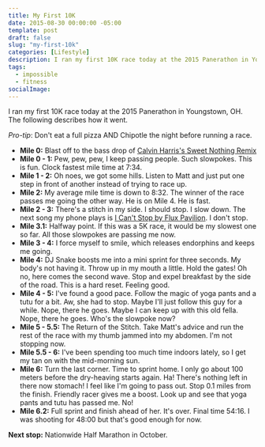 ```yaml
---
title: My First 10K
date: 2015-08-30 00:00:00 -05:00
template: post
draft: false
slug: "my-first-10k"
categories: [Lifestyle] 
description: I ran my first 10K race today at the 2015 Panerathon in Youngstown, OH. The following describes how it went.
tags: 
  - impossible
  - fitness
socialImage: 
---
```


I ran my first 10K race today at the 2015 Panerathon in Youngstown, OH. The following describes how it went.

*Pro-tip*: Don't eat a full pizza AND Chipotle the night before running a race. 

* **Mile 0:** Blast off to the bass drop of [Calvin Harris's Sweet Nothing Remix](https://youtu.be/17ozSeGw-fY?t=108)
* **Mile 0 - 1:** Pew, pew, pew, I keep passing people. Such slowpokes. This is fun. Clock fastest mile time at 7:34.
* **Mile 1 - 2:** Oh noes, we got some hills. Listen to Matt and just put one step in front of another instead of trying to race up.
* **Mile 2:** My average mile time is down to 8:32. The winner of the race passes me going the other way. He is on Mile 4. He is fast.
* **Mile 2 - 3:** There's a stitch in my side. I should stop. I slow down. The next song my phone plays is [I Can't Stop by Flux Pavilion](https://www.youtube.com/watch?v=hzExWz7KP5M). I don't stop. 
* **Mile 3.1:** Halfway point. If this was a 5K race, it would be my slowest one so far. All those slowpokes are passing me now.
* **Mile 3 - 4:** I force myself to smile, which releases endorphins and keeps me going.
* **Mile 4:** DJ Snake boosts me into a mini sprint for three seconds. My body's not having it. Throw up in my mouth a little. Hold the gates! Oh no, here comes the second wave. Stop and expel breakfast by the side of the road. This is a hard reset. Feeling good.
* **Mile 4 - 5:** I've found a good pace. Follow the magic of yoga pants and a tutu for a bit. Aw, she had to stop. Maybe I'll just follow this guy for a while. Nope, there he goes. Maybe I can keep up with this old fella. Nope, there he goes. Who's the slowpoke now?
* **Mile 5 - 5.5:** The Return of the Stitch. Take Matt's advice and run the rest of the race with my thumb jammed into my abdomen. I'm not stopping now.
* **Mile 5.5 - 6:** I've been spending too much time indoors lately, so I get my tan on with the mid-morning sun. 
* **Mile 6:** Turn the last corner. Time to sprint home. I only go about 100 meters before the dry-heaving starts again. Ha! There's nothing left in there now stomach! I feel like I'm going to pass out. Stop 0.1 miles from the finish. Friendly racer gives me a boost. Look up and see that yoga pants and tutu has passed me. No! 
* **Mile 6.2:** Full sprint and finish ahead of her. It's over. Final time 54:16. I was shooting for 48:00 but that's good enough for now.

**Next stop:** Nationwide Half Marathon in October. 
